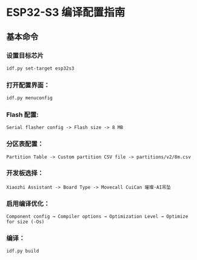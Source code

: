 # ESP32-S3 编译配置指南

## 基本命令

### 设置目标芯片

```bash
idf.py set-target esp32s3
```

### 打开配置界面：

```bash
idf.py menuconfig
```
### Flash 配置:

```
Serial flasher config -> Flash size -> 8 MB
```

### 分区表配置：

```
Partition Table -> Custom partition CSV file -> partitions/v2/8m.csv
```

### 开发板选择：

```
Xiaozhi Assistant -> Board Type -> Movecall CuiCan 璀璨·AI吊坠
```

### 启用编译优化：

```
Component config → Compiler options → Optimization Level → Optimize for size (-Os)
```

### 编译：

```bash
idf.py build
```